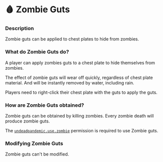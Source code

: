 # 🩸 Zombie Guts

### Description

Zombie guts can be applied to chest plates to hide from zombies.

### What do Zombie Guts do?

A player can apply zombies guts to a chest plate to hide themselves from zombies.

The effect of zombie guts will wear off quickly, regardless of chest plate material. And will be instantly removed by water, including rain.

Players need to right-click their chest plate with the guts to apply the guts.

### How are Zombie Guts obtained?

Zombie guts can be obtained by killing zombies. Every zombie death will produce zombie guts.

The [`undeadpandemic.use.zombie`](../permissions/permissions/undeadpandemic.guts/undeadpandemic.guts.use.md) permission is required to use Zombie guts.

### Modifying Zombie Guts

Zombie guts can't be modified.
